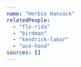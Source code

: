 ```yaml
---
name: "Herbie Hancock"
relatedPeople:
  - "flo-rida"
  - "birdman"
  - "kendrick-lamar"
  - "ace-hood"
sources: []
---
```



